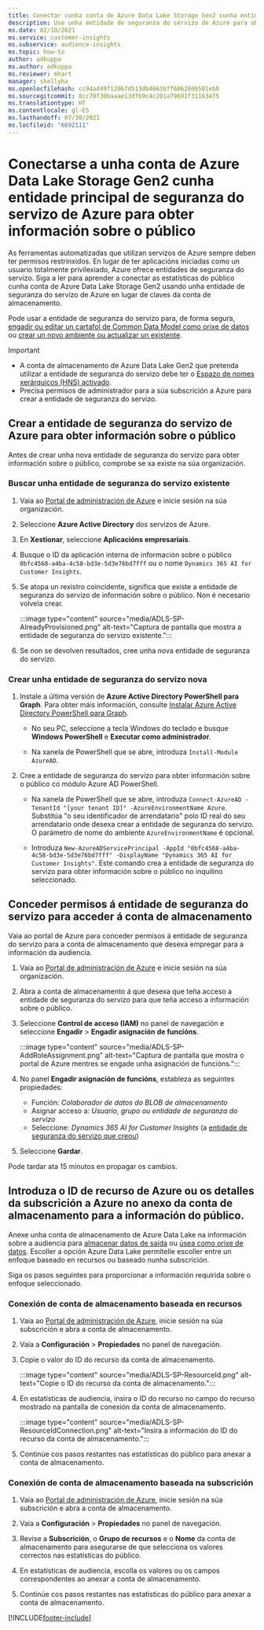 ```yaml
---
title: Conectar cunha conta de Azure Data Lake Storage Gen2 cunha entidade de seguranza do servizo
description: Use unha entidade de seguranza do servizo de Azure para obter información sobre a audiencia para conectarse ao seu propio lago de datos ao anexalo á información sobre a audiencia.
ms.date: 02/10/2021
ms.service: customer-insights
ms.subservice: audience-insights
ms.topic: how-to
author: adkuppa
ms.author: adkuppa
ms.reviewer: mhart
manager: shellyha
ms.openlocfilehash: cc94ad49f12067d513db4663bff60620d6501eb0
ms.sourcegitcommit: 8cc70f30baaae13dfb9c4c201a79691f311634f5
ms.translationtype: HT
ms.contentlocale: gl-ES
ms.lasthandoff: 07/30/2021
ms.locfileid: "6692111"
---
```

# <a name="connect-to-an-azure-data-lake-storage-gen2-account-with-an-azure-service-principal-for-audience-insights"></a>Conectarse a unha conta de Azure Data Lake Storage Gen2 cunha entidade principal de seguranza do servizo de Azure para obter información sobre o público

As ferramentas automatizadas que utilizan servizos de Azure sempre deben ter permisos restrinxidos. En lugar de ter aplicacións iniciadas como un usuario totalmente privilexiado, Azure ofrece entidades de seguranza do servizo. Siga a ler para aprender a conectar as estatísticas do público cunha conta de Azure Data Lake Storage Gen2 usando unha entidade de seguranza do servizo de Azure en lugar de claves da conta de almacenamento. 

Pode usar a entidade de seguranza do servizo para, de forma segura, [engadir ou editar un cartafol de Common Data Model como orixe de datos](connect-common-data-model.md) ou [crear un novo ambiente ou actualizar un existente](get-started-paid.md).

> [!IMPORTANT]
> - A conta de almacenamento de Azure Data Lake Gen2 que pretenda utilizar a entidade de seguranza do servizo debe ter o [Espazo de nomes xerárquicos (HNS) activado](/azure/storage/blobs/data-lake-storage-namespace).
> - Precisa permisos de administrador para a súa subscrición a Azure para crear a entidade de seguranza do servizo.

## <a name="create-azure-service-principal-for-audience-insights"></a>Crear a entidade de seguranza do servizo de Azure para obter información sobre o público

Antes de crear unha nova entidade de seguranza do servizo para obter información sobre o público, comprobe se xa existe na súa organización.

### <a name="look-for-an-existing-service-principal"></a>Buscar unha entidade de seguranza do servizo existente

1. Vaia ao [Portal de administración de Azure](https://portal.azure.com) e inicie sesión na súa organización.

2. Seleccione **Azure Active Directory** dos servizos de Azure.

3. En **Xestionar**, seleccione **Aplicacións empresariais**.

4. Busque o ID da aplicación interna de información sobre o público `0bfc4568-a4ba-4c58-bd3e-5d3e76bd7fff` ou o nome `Dynamics 365 AI for Customer Insights`.

5. Se atopa un rexistro coincidente, significa que existe a entidade de seguranza do servizo de información sobre o público. Non é necesario volvela crear.
   
   :::image type="content" source="media/ADLS-SP-AlreadyProvisioned.png" alt-text="Captura de pantalla que mostra a entidade de seguranza do servizo existente.":::
   
6. Se non se devolven resultados, cree unha nova entidade de seguranza do servizo.

### <a name="create-a-new-service-principal"></a>Crear unha entidade de seguranza do servizo nova

1. Instale a última versión de **Azure Active Directory PowerShell para Graph**. Para obter máis información, consulte [Instalar Azure Active Directory PowerShell para Graph](/powershell/azure/active-directory/install-adv2).
   - No seu PC, seleccione a tecla Windows do teclado e busque **Windows PowerShell** e **Executar como administrador**.
   
   - Na xanela de PowerShell que se abre, introduza `Install-Module AzureAD`.

2. Cree a entidade de seguranza do servizo para obter información sobre o público co módulo Azure AD PowerShell.
   - Na xanela de PowerShell que se abre, introduza `Connect-AzureAD -TenantId "[your tenant ID]" -AzureEnvironmentName Azure`. Substitúa "o seu identificador de arrendatario" polo ID real do seu arrendatario onde desexa crear a entidade de seguranza do servizo. O parámetro de nome do ambiente `AzureEnvironmentName` é opcional.
  
   - Introduza `New-AzureADServicePrincipal -AppId "0bfc4568-a4ba-4c58-bd3e-5d3e76bd7fff" -DisplayName "Dynamics 365 AI for Customer Insights"`. Este comando crea a entidade de seguranza do servizo para obter información sobre o público no inquilino seleccionado.  

## <a name="grant-permissions-to-the-service-principal-to-access-the-storage-account"></a>Conceder permisos á entidade de seguranza do servizo para acceder á conta de almacenamento

Vaia ao portal de Azure para conceder permisos á entidade de seguranza do servizo para a conta de almacenamento que desexa empregar para a información da audiencia.

1. Vaia ao [Portal de administración de Azure](https://portal.azure.com) e inicie sesión na súa organización.

1. Abra a conta de almacenamento á que desexa que teña acceso a entidade de seguranza do servizo para que teña acceso a información sobre o público.

1. Seleccione **Control de acceso (IAM)** no panel de navegación e seleccione **Engadir** > **Engadir asignación de funcións**.
   
   :::image type="content" source="media/ADLS-SP-AddRoleAssignment.png" alt-text="Captura de pantalla que mostra o portal de Azure mentres se engade unha asignación de funcións.":::
   
1. No panel **Engadir asignación de funcións**, estableza as seguintes propiedades:
   - Función: *Colaborador de datos do BLOB de almacenamento*
   - Asignar acceso a: *Usuario, grupo ou entidade de seguranza do servizo*
   - Seleccione: *Dynamics 365 AI for Customer Insights* (a [entidade de seguranza do servizo que creou](#create-a-new-service-principal))

1.  Seleccione **Gardar**.

Pode tardar ata 15 minutos en propagar os cambios.

## <a name="enter-the-azure-resource-id-or-the-azure-subscription-details-in-the-storage-account-attachment-to-audience-insights"></a>Introduza o ID de recurso de Azure ou os detalles da subscrición a Azure no anexo da conta de almacenamento para a información do público.

Anexe unha conta de almacenamento de Azure Data Lake na información sobre a audiencia para [almacenar datos de saída](manage-environments.md) ou [úsea como orixe de datos](connect-dataverse-managed-lake.md). Escoller a opción Azure Data Lake permítelle escoller entre un enfoque baseado en recursos ou baseado nunha subscrición.

Siga os pasos seguintes para proporcionar a información requirida sobre o enfoque seleccionado.

### <a name="resource-based-storage-account-connection"></a>Conexión de conta de almacenamento baseada en recursos

1. Vaia ao [Portal de administración de Azure](https://portal.azure.com), inicie sesión na súa subscrición e abra a conta de almacenamento.

1. Vaia a **Configuración** > **Propiedades** no panel de navegación.

1. Copie o valor do ID do recurso da conta de almacenamento.

   :::image type="content" source="media/ADLS-SP-ResourceId.png" alt-text="Copie o ID do recurso da conta de almacenamento.":::

1. En estatísticas de audiencia, insira o ID do recurso no campo do recurso mostrado na pantalla de conexión da conta de almacenamento.

   :::image type="content" source="media/ADLS-SP-ResourceIdConnection.png" alt-text="Insira a información do ID do recurso da conta de almacenamento.":::   
   
1. Continúe cos pasos restantes nas estatísticas do público para anexar a conta de almacenamento.

### <a name="subscription-based-storage-account-connection"></a>Conexión de conta de almacenamento baseada na subscrición

1. Vaia ao [Portal de administración de Azure](https://portal.azure.com), inicie sesión na súa subscrición e abra a conta de almacenamento.

1. Vaia a **Configuración** > **Propiedades** no panel de navegación.

1. Revise a **Subscrición**, o **Grupo de recursos** e o **Nome** da conta de almacenamento para asegurarse de que selecciona os valores correctos nas estatísticas do público.

1. En estatísticas de audiencia, escolla os valores ou os campos correspondentes ao anexar a conta de almacenamento.
   
1. Continúe cos pasos restantes nas estatísticas do público para anexar a conta de almacenamento.


[!INCLUDE[footer-include](../includes/footer-banner.md)]